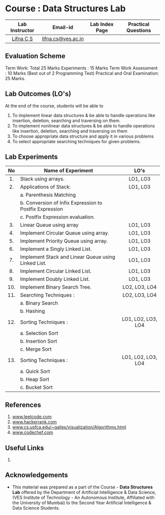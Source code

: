 # Course : Data Structures Lab
| Lab Instructor | Email-id | Lab Index Page | Practical Questions |
| :-------------:| :--------: | :--------------: | :-------------------: | 
| [Lifna C S](https://www.linkedin.com/in/lifna-c-s-94015678/) | lifna.cs@ves.ac.in |  |  |

## Evaluation Scheme
Term Work:  Total 25 Marks 
          Experiments : 15 Marks 
          Term Work Assessment : 10 Marks (Best out of 2 Programming Test)
Practical and Oral Examination: 25 Marks.

## Lab Outcomes (LO's)
At the end of the course, students will be able to
1. To implement linear data structures & be able to handle operations like insertion, deletion, searching and traversing on them. 
2. To implement nonlinear data structures & be able to handle operations like insertion, deletion, searching and traversing on them
3. To choose appropriate data structure and apply it in various problems 
4. To select appropriate searching techniques for given problems. 

## Lab Experiments
| No | Name of Experiment | LO's |
| :--: | ------------------ | :----: |
| 1. | Stack using arrays. | LO1, LO3 |
| 2. | Applications of Stack: | LO1, LO3 |
|  | a. Parenthesis Matching | |
|  | b. Conversion of Infix Expression to Postfix Expression | |
|  | c. Postfix Expression evaluation. | |
| 3. | Linear Queue using array | LO1, LO3 |
| 4. | Implement Circular Queue using array. | LO1, LO3 |
| 5. | Implement Priority Queue using array. | LO1, LO3 |
| 6. | Implement a Singly Linked List. | LO1, LO3 |
| 7. | Implement Stack and Linear Queue using Linked List. | LO1, LO3 |
| 8. | Implement Circular Linked List. | LO1, LO3 |
| 9. | Implement Doubly Linked List. | LO1, LO3  |
| 10. | Implement Binary Search Tree. | LO2, LO3, LO4 |
| 11. | Searching Techniques : | LO2, LO3, LO4 |
| | a. Binary Search | | 
| | b. Hashing | |
| 12. | Sorting Techniques : | LO1, LO2, LO3, LO4 |
| | a. Selection Sort | | 
| | b. Insertion Sort | |
| | c. Merge Sort | |
| 13. | Sorting Techniques :  | LO1, LO2, LO3, LO4 |
| | a. Quick Sort | |
| | b. Heap Sort | | 
| | c. Bucket Sort | |

## References
1. www.leetcode.com
2. www.hackerrank.com
3. www.cs.usfca.edu/~galles/visualization/Algorithms.html
4. www.codechef.com

## Useful Links
1. 
   
## Acknowledgements
* This material was prepared as a part of the Course - **Data Structures Lab** offered by the  Department of Artificial Intelligence & Data Science, (VES Institute of Technology - An Autonomous Institute, Affiliated with the University of Mumbai) to the Second Year Artificial Intelligence & Data Science Students.
